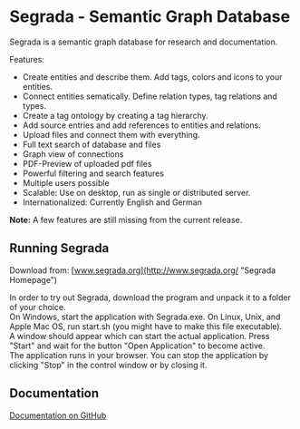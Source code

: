 # Segrada - Semantic Graph Database

Segrada is a semantic graph database for research and documentation.

Features:

* Create entities and describe them. Add tags, colors and icons to your entities.
* Connect entities sematically. Define relation types, tag relations and types.
* Create a tag ontology by creating a tag hierarchy.
* Add source entries and add references to entities and relations.
* Upload files and connect them with everything.
* Full text search of database and files
* Graph view of connections
* PDF-Preview of uploaded pdf files
* Powerful filtering and search features
* Multiple users possible
* Scalable: Use on desktop, run as single or distributed server.
* Internationalized: Currently English and German

**Note:** A few features are still missing from the current release.


## Running Segrada

Download from: [www.segrada.org](http://www.segrada.org/ "Segrada Homepage")

In order to try out Segrada, download the program and unpack it to a folder of your choice.  
On Windows, start the application with Segrada.exe. On Linux, Unix, and Apple Mac OS, run start.sh (you might have to make this file executable).  
A window should appear which can start the actual application. Press "Start" and wait for the button "Open Application" to become active.  
The application runs in your browser. You can stop the application by clicking "Stop" in the control window or by closing it.

## Documentation

[Documentation on GitHub](https://github.com/mkalus/segrada/blob/master/src/main/resources/documentation/index.md)
